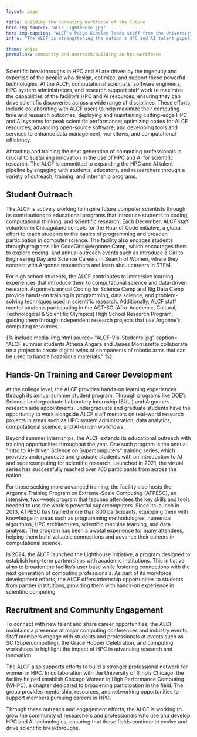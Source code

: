 ```yaml
---
layout: page

title: Building the Computing Workforce of the Future
hero-img-source: "ALCF_Lighthouse.jpg"
hero-img-caption: "ALCF's Paige Kinsley leads staff from the University of Chicago's Research Computing Center on a tour of the lab through the ALCF Lighthouse Initiative."
intro: "The ALCF is strengthening the nation's HPC and AI talent pipeline through outreach, training, and hands-on experiences for the next generation of computing professionals."

theme: white
permalink: community-and-outreach/building-an-hpc-workforce
---
```



Scientific breakthroughs in HPC and AI are driven by the ingenuity and expertise of the people who design, optimize, and support these powerful technologies. At the ALCF, computational scientists, software engineers, HPC system administrators, and research support staff work to maximize the capabilities of the facility’s HPC and AI resources, ensuring they can drive scientific discoveries across a wide range of disciplines. These efforts include collaborating with ALCF users to help maximize their computing time and research outcomes; deploying and maintaining cutting-edge HPC and AI systems for peak scientific performance; optimizing codes for ALCF resources; advancing open-source software; and developing tools and services to enhance data management, workflows, and computational efficiency.

Attracting and training the next generation of computing professionals is crucial to sustaining innovation in the use of HPC and AI for scientific research. The ALCF is committed to expanding the HPC and AI talent pipeline by engaging with students, educators, and researchers through a variety of outreach, training, and internship programs.


## Student Outreach

The ALCF is actively working to inspire future computer scientists through its contributions to educational programs that introduce students to coding, computational thinking, and scientific research. Each December, ALCF staff volunteer in Chicagoland schools for the Hour of Code initiative, a global effort to teach students to the basics of programming and broaden participation in computer science. The facility also engages students through programs like CodeGirls@Argonne Camp, which encourages them to explore coding, and annual outreach events such as Introduce a Girl to Engineering Day and Science Careers in Search of Women, where they connect with Argonne researchers and learn about careers in STEM.

For high school students, the ALCF contributes to immersive learning experiences that introduce them to computational science and data-driven research. Argonne’s annual Coding for Science Camp and Big Data Camp provide hands-on training in programming, data science, and problem-solving techniques used in scientific research. Additionally, ALCF staff mentor students participating in the ACT-SO (Afro-Academic, Cultural, Technological & Scientific Olympics) High School Research Program, guiding them through independent research projects that use Argonne’s computing resources.

{% include media-img.html
   source= "ALCF-Vis-Students.jpg"
   caption= "ALCF summer students Athena Angara and James Morrissette collaborate on a project to create digital twins of components of robotic arms that can be used to handle hazardous materials."
%}


## Hands-On Training and Career Development

At the college level, the ALCF provides hands-on learning experiences through its annual summer student program. Through programs like DOE’s Science Undergraduate Laboratory Internship (SULI) and Argonne’s research aide appointments, undergraduate and graduate students have the opportunity to work alongside ALCF staff mentors on real-world research projects in areas such as HPC system administration, data analytics, computational science, and AI-driven workflows.

Beyond summer internships, the ALCF extends its educational outreach with training opportunities throughout the year. One such program is the annual "Intro to AI-driven Science on Supercomputers" training series, which provides undergraduate and graduate students with an introduction to AI and supercomputing for scientific research. Launched in 2021, the virtual series has successfully reached over 700 participants from across the nation.

For those seeking more advanced training, the facility also hosts the Argonne Training Program on Extreme-Scale Computing (ATPESC), an intensive, two-week program that teaches attendees the key skills and tools needed to use the world’s powerful supercomputers. Since its launch in 2013, ATPESC has trained more than 800 participants, equipping them with knowledge in areas such as programming methodologies, numerical algorithms, HPC architectures, scientific machine learning, and data analysis. The program has been a pivotal experience for many attendees, helping them build valuable connections and advance their careers in computational science.

In 2024, the ALCF launched the Lighthouse Initiative, a program designed to establish long-term partnerships with academic institutions. This initiative aims to broaden the facility’s user base while fostering connections with the next generation of computing professionals. As part of its workforce development efforts, the ALCF offers internship opportunities to students from partner institutions, providing them with hands-on experience in scientific computing.


## Recruitment and Community Engagement

To connect with new talent and share career opportunities, the ALCF maintains a presence at major computing conferences and industry events. Staff members engage with students and professionals at events such as SC (Supercomputing), the Grace Hopper Celebration, and computing workshops to highlight the impact of HPC in advancing research and innovation.

The ALCF also supports efforts to build a stronger professional network for women in HPC. In collaboration with the University of Illinois Chicago, the facility helped establish Chicago Women in High Performance Computing (WHPC), a chapter dedicated to broadening participation in the field. The group provides mentorship, resources, and networking opportunities to support members pursuing careers in HPC.

Through these outreach and engagement efforts, the ALCF is working to grow the community of researchers and professionals who use and develop HPC and AI technologies, ensuring that these fields continue to evolve and drive scientific breakthroughs.

